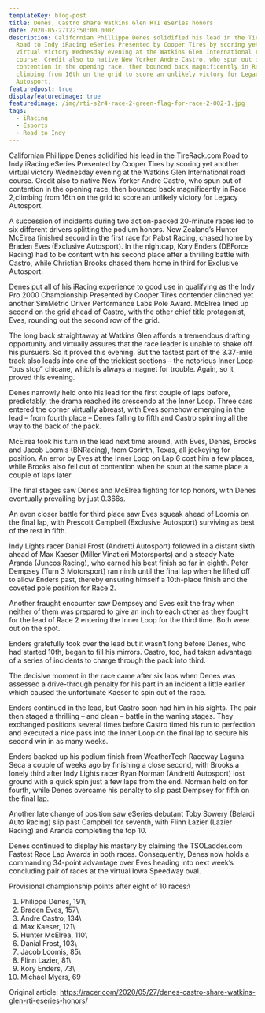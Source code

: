 ```yaml
---
templateKey: blog-post
title: Denes, Castro share Watkins Glen RTI eSeries honors
date: 2020-05-27T22:50:00.000Z
description: Californian Phillippe Denes solidified his lead in the TireRack.com
  Road to Indy iRacing eSeries Presented by Cooper Tires by scoring yet another
  virtual victory Wednesday evening at the Watkins Glen International road
  course. Credit also to native New Yorker Andre Castro, who spun out of
  contention in the opening race, then bounced back magnificently in Race 2,
  climbing from 16th on the grid to score an unlikely victory for Legacy
  Autosport.
featuredpost: true
displayfeaturedimage: true
featuredimage: /img/rti-s2r4-race-2-green-flag-for-race-2-002-1.jpg
tags:
  - iRacing
  - Esports
  - Road to Indy
---
```

Californian Phillippe Denes solidified his lead in the TireRack.com Road to Indy iRacing eSeries Presented by Cooper Tires by scoring yet another virtual victory Wednesday evening at the Watkins Glen International road course. Credit also to native New Yorker Andre Castro, who spun out of contention in the opening race, then bounced back magnificently in Race 2,climbing from 16th on the grid to score an unlikely victory for Legacy Autosport.

A succession of incidents during two action-packed 20-minute races led to six different drivers splitting the podium honors. New Zealand’s Hunter McElrea finished second in the first race for Pabst Racing, chased home by Braden Eves (Exclusive Autosport). In the nightcap, Kory Enders (DEForce Racing) had to be content with his second place after a thrilling battle with Castro, while Christian Brooks chased them home in third for Exclusive Autosport.

Denes put all of his iRacing experience to good use in qualifying as the Indy Pro 2000 Championship Presented by Cooper Tires contender clinched yet another SimMetric Driver Performance Labs Pole Award. McElrea lined up second on the grid ahead of Castro, with the other chief title protagonist, Eves, rounding out the second row of the grid.

The long back straightaway at Watkins Glen affords a tremendous drafting opportunity and virtually assures that the race leader is unable to shake off his pursuers. So it proved this evening. But the fastest part of the 3.37-mile track also leads into one of the trickiest sections – the notorious Inner Loop “bus stop” chicane, which is always a magnet for trouble. Again, so it proved this evening.

Denes narrowly held onto his lead for the first couple of laps before, predictably, the drama reached its crescendo at the Inner Loop. Three cars entered the corner virtually abreast, with Eves somehow emerging in the lead – from fourth place – Denes falling to fifth and Castro spinning all the way to the back of the pack.

McElrea took his turn in the lead next time around, with Eves, Denes, Brooks and Jacob Loomis (BNRacing), from Corinth, Texas, all jockeying for position. An error by Eves at the Inner Loop on Lap 6 cost him a few places, while Brooks also fell out of contention when he spun at the same place a couple of laps later.

The final stages saw Denes and McElrea fighting for top honors, with Denes eventually prevailing by just 0.366s.

An even closer battle for third place saw Eves squeak ahead of Loomis on the final lap, with Prescott Campbell (Exclusive Autosport) surviving as best of the rest in fifth.

Indy Lights racer Danial Frost (Andretti Autosport) followed in a distant sixth ahead of Max Kaeser (Miller Vinatieri Motorsports) and a steady Nate Aranda (Juncos Racing), who earned his best finish so far in eighth. Peter Dempsey (Turn 3 Motorsport) ran ninth until the final lap when he lifted off to allow Enders past, thereby ensuring himself a 10th-place finish and the coveted pole position for Race 2.

Another fraught encounter saw Dempsey and Eves exit the fray when neither of them was prepared to give an inch to each other as they fought for the lead of Race 2 entering the Inner Loop for the third time. Both were out on the spot.

Enders gratefully took over the lead but it wasn’t long before Denes, who had started 10th, began to fill his mirrors. Castro, too, had taken advantage of a series of incidents to charge through the pack into third.

The decisive moment in the race came after six laps when Denes was assessed a drive-through penalty for his part in an incident a little earlier which caused the unfortunate Kaeser to spin out of the race.

Enders continued in the lead, but Castro soon had him in his sights. The pair then staged a thrilling – and clean – battle in the waning stages. They exchanged positions several times before Castro timed his run to perfection and executed a nice pass into the Inner Loop on the final lap to secure his second win in as many weeks.

Enders backed up his podium finish from WeatherTech Raceway Laguna Seca a couple of weeks ago by finishing a close second, with Brooks a lonely third after Indy Lights racer Ryan Norman (Andretti Autosport) lost ground with a quick spin just a few laps from the end. Norman held on for fourth, while Denes overcame his penalty to slip past Dempsey for fifth on the final lap.

Another late change of position saw eSeries debutant Toby Sowery (Belardi Auto Racing) slip past Campbell for seventh, with Flinn Lazier (Lazier Racing) and Aranda completing the top 10.

Denes continued to display his mastery by claiming the TSOLadder.com Fastest Race Lap Awards in both races. Consequently, Denes now holds a commanding 34-point advantage over Eves heading into next week’s concluding pair of races at the virtual Iowa Speedway oval.

Provisional championship points after eight of 10 races:\
1. Philippe Denes, 191\
2. Braden Eves, 157\
3. Andre Castro, 134\
4. Max Kaeser, 121\
5. Hunter McElrea, 110\
6. Danial Frost, 103\
7. Jacob Loomis, 85\
8. Flinn Lazier, 81\
9. Kory Enders, 73\
10. Michael Myers, 69



Original article: <https://racer.com/2020/05/27/denes-castro-share-watkins-glen-rti-eseries-honors/>